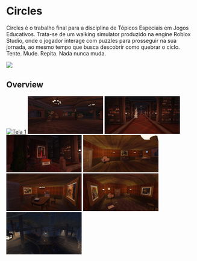 # Circles
Circles é o trabalho final para a disciplina de Tópicos Especiais em Jogos Educativos. Trata-se de um walking simulator produzido na engine Roblox Studio, onde o jogador interage com puzzles para prosseguir na sua jornada, ao mesmo tempo que busca descobrir como quebrar o ciclo. Tente. Mude. Repita. Nada nunca muda. 

<img src="imgs/poster.png"></img>

## Overview

[<img src="imgs/poster.png" width="180" alt="Tela 1">](imgs/poster.png)
[<img src="imgs/floating.png" width="200" alt="Tela 1">](imgs/floating.png)
[<img src="imgs/genpuzzle.png" width="200" alt="Tela 1">](imgs/genpuzzle.png)
[<img src="imgs/painting.png" width="200" alt="Tela 2">](imgs/painting.png)
[<img src="imgs/quarto.png" width="200" alt="Tela 1">](imgs/quarto.png)
[<img src="imgs/quarto2.png" width="200" alt="Tela 3">](imgs/quarto2.png)
[<img src="imgs/sala.png" width="200" alt="Tela 2">](imgs/sala.png)
[<img src="imgs/mina.png" width="200" alt="Tela 2">](imgs/mina.png)

